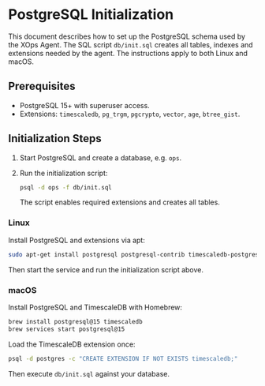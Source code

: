 # PostgreSQL Initialization

This document describes how to set up the PostgreSQL schema used by the XOps Agent. The SQL script `db/init.sql` creates all tables, indexes and extensions needed by the agent. The instructions apply to both Linux and macOS.

## Prerequisites

- PostgreSQL 15+ with superuser access.
- Extensions: `timescaledb`, `pg_trgm`, `pgcrypto`, `vector`, `age`, `btree_gist`.

## Initialization Steps

1. Start PostgreSQL and create a database, e.g. `ops`.
2. Run the initialization script:

   ```bash
   psql -d ops -f db/init.sql
   ```

   The script enables required extensions and creates all tables.

### Linux

Install PostgreSQL and extensions via apt:

```bash
sudo apt-get install postgresql postgresql-contrib timescaledb-postgresql-15
```

Then start the service and run the initialization script above.

### macOS

Install PostgreSQL and TimescaleDB with Homebrew:

```bash
brew install postgresql@15 timescaledb
brew services start postgresql@15
```

Load the TimescaleDB extension once:

```bash
psql -d postgres -c "CREATE EXTENSION IF NOT EXISTS timescaledb;"
```

Then execute `db/init.sql` against your database.

